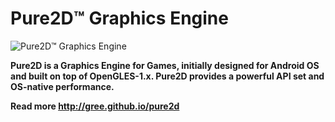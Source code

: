 # Pure2D&trade; Graphics Engine
![Pure2D&trade; Graphics Engine](http://gree.github.io/pure2d/doc/pure2d_logo_64.png)

**Pure2D is a Graphics Engine for Games, initially designed for Android OS and built on top of OpenGLES-1.x. Pure2D provides a powerful API set and OS-native performance.**

**Read more http://gree.github.io/pure2d**